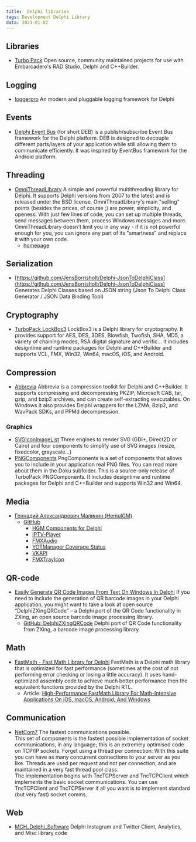 ```yaml
---
title:  Delphi libraries
tags: Development Delphi Library
data: 2021-01-02
---
```


## Libraries

- [Turbo Pack](https://github.com/TurboPack)
  Open source, community maintained projects for use with Embarcadero's RAD Studio, Delphi and C++Builder.

## Logging

- [loggerpro](https://github.com/danieleteti/loggerpro)
  An modern and pluggable logging framework for Delphi

## Events

- [Delphi Event Bus](https://github.com/spinettaro/delphi-event-bus)
  (for short DEB) is a publish/subscribe Event Bus framework for the Delphi platform. DEB is designed to decouple different parts/layers of your application while still allowing them to communicate efficiently. It was inspired by EventBus framework for the Android platform.

## Threading

- [OmniThreadLibrary](https://github.com/gabr42/OmniThreadLibrary)
  A simple and powerful multithreading library for Delphi. It supports Delphi versions from 2007 to the latest and is released under the BSD license.
  OmniThreadLibrary's main "selling" points (besides the prices, of course ;) are power, simplicity, and openess. With just few lines of code, you can set up multiple threads, send messages between them, process Windows messages and more. OmniThreadLibrary doesn't limit you in any way - if it is not powerful enough for you, you can ignore any part of its "smartness" and replace it with your own code.
  - [homepage](http://www.omnithreadlibrary.com/)

## Serialization

- [https://github.com/JensBorrisholt/Delphi-JsonToDelphiClass](https://github.com/JensBorrisholt/Delphi-JsonToDelphiClass)
  Generates Delphi Classes based on JSON string (Json To Delphi Class Generator / JSON Data Binding Tool)

## Cryptography

- [TurboPack LockBox3](https://github.com/TurboPack/LockBox3)
  LockBox3 is a Delphi library for cryptography.
  It provides support for AES, DES, 3DES, Blowfish, Twofish, SHA, MD5, a variety of chaining modes, RSA digital signature and verific... It includes designtime and runtime packages for Delphi and C++Builder and supports VCL, FMX, Win32, Win64, macOS, iOS, and Android.

## Compression

- [Abbrevia](https://github.com/TurboPack/Abbrevia)
  Abbrevia is a compression toolkit for Delphi and C++Builder. It supports compressing and decompressing PKZIP, Microsoft CAB, tar, gzip, and bzip2 archives, and can create self-extracting executables. On Windows it also provides Delphi wrappers for the LZMA, Bzip2, and WavPack SDKs, and PPMd decompression.

### Graphics

- [SVGIconImageList](https://github.com/EtheaDev/SVGIconImageList)
  Three engines to render SVG (GDI+, Direct2D or Cairo) and four components to simplify use of SVG images (resize, fixedcolor, grayscale...)
- [PNGComponents](https://github.com/TurboPack/PNGComponents)
  PngComponents is a set of components that allows you to include in your application real PNG files. You can read more about them in the Doku subfolder. This is a source-only release of TurboPack PNGComponents. It includes designtime and runtime packages for Delphi and C++Builder and supports Win32 and Win64.

## Media

- [Геннадий Александрович Малинин (HemulGM)](https://hemulgm.ru/)
  - [GitHub](https://github.com/HemulGM)
    - [HGM Components for Delphi](https://github.com/HemulGM/Components)
    - [IPTV-Player](https://github.com/HemulGM/IPTV-Player)
    - [FMXAudio](https://github.com/HemulGM/FMXAudio)
    - [YOTManager Coverage Status](https://github.com/HemulGM/YOT-Manager)
    - [VKAPI](https://github.com/HemulGM/VK_API)
    - [FMXTrayIcon](https://github.com/HemulGM/FMXTrayIcon)

## QR-code

- [Easily Generate QR Code Images From Text On Windows In Delphi](https://blogs.embarcadero.com/easily-generate-qr-code-images-from-text-on-windows-in-delphi/)
  If you need to include the generation of QR barcode images in your Delphi application, you might want to take a look at open source “DelphiZXingQRCode” – a Delphi port of the QR Code functionality in ZXing, an open source barcode image processing library.
  - [GitHub: DelphiZXingQRCode](https://github.com/foxitsoftware/DelphiZXingQRCode)
    Delphi port of QR Code functionality from ZXing, a barcode image processing library.

## Math

- [FastMath - Fast Math Library for Delphi](https://github.com/neslib/FastMath)
  FastMath is a Delphi math library that is optimized for fast performance (sometimes at the cost of not performing error checking or losing a little accuracy). It uses hand-optimized assembly code to achieve much better performance then the equivalent functions provided by the Delphi RTL.
  - Article: [High-Performance FastMath Library For Math-Intensive Applications On iOS, macOS, Android, And Windows](https://blogs.embarcadero.com/high-performance-fastmath-library-for-math-intensive-applications-on-ios-macos-android-and-windows/)

## Communication

- [NetCom7](https://github.com/DelphiBuilder/NetCom7)
  The fastest communications possible.  
  This set of components is the fastest possible implementation of socket communications, in any language; this is an extremely optimised code on TCP/IP sockets. Forget using a thread per connection: With this suite you can have as many concurrent connections to your server as you like. Threads are used per request and not per connection, and are maintained in a very fast thread pool class.  
  The implementation begins with TncTCPServer and TncTCPClient which implements the basic socket communications. You can use TncTCPClient and TncTCPServer if all you want is to implement standard (but very fast) socket comms.

## Web

- [MCH_Delphi_Software](https://github.com/MartinCHarvey/MCH_Delphi_Software)
  Delphi Instagram and Twitter Client, Analytics, and Misc library code
